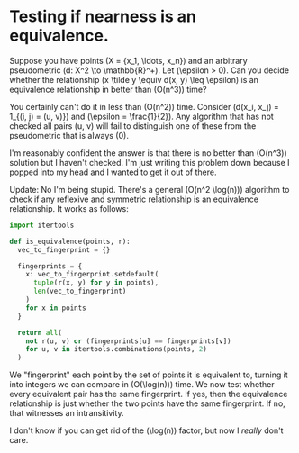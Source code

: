# Testing if nearness is an equivalence.

Suppose you have points \(X = \{x_1, \ldots, x_n\}\) and an arbitrary pseudometric \(d: X^2 \to \mathbb{R}^+\).
Let \(\epsilon > 0\).
Can you decide whether the relationship \(x \tilde y \equiv d(x, y) \leq \epsilon\) is an equivalence relationship in better than \(O(n^3)\) time?

You certainly can't do it in less than \(O(n^2)\) time.
Consider \(d(x_i, x_j) = 1_{(i, j) = (u, v)}\) and \(\epsilon = \frac{1}{2}\).
Any algorithm that has not checked all pairs \(u, v\) will fail to distinguish one of these from the pseudometric that is always \(0\).

I'm reasonably confident the answer is that there is no better than \(O(n^3)\) solution but I haven't checked.
I'm just writing this problem down because I popped into my head and I wanted to get it out of there.

Update: No I'm being stupid. There's a general \(O(n^2 \log(n))\) algorithm to check if any reflexive and symmetric relationship is an equivalence relationship.
It works as follows:

```python
import itertools

def is_equivalence(points, r):
  vec_to_fingerprint = {}

  fingerprints = {
    x: vec_to_fingerprint.setdefault(
      tuple(r(x, y) for y in points),
      len(vec_to_fingerprint)
    )
    for x in points
  }

  return all(
    not r(u, v) or (fingerprints[u] == fingerprints[v])
    for u, v in itertools.combinations(points, 2)
  )
```

We "fingerprint" each point by the set of points it is equivalent to, turning it into integers we can compare in \(O(\log(n))\) time.
We now test whether every equivalent pair has the same fingerprint.
If yes, then the equivalence relationship is just whether the two points have the same fingerprint.
If no, that witnesses an intransitivity.

I don't know if you can get rid of the \(\log(n)\) factor, but now I *really* don't care.
